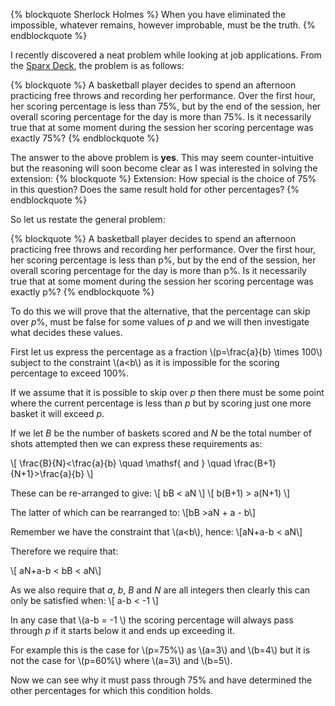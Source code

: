 {% blockquote Sherlock Holmes %} When you have eliminated the
impossible, whatever remains, however improbable, must be the truth. {%
endblockquote %}

I recently discovered a neat problem while looking at job applications.
From the [Sparx Deck](http://sparx.co.uk/deck/fiendish/5.asp), the
problem is as follows:

{% blockquote %} A basketball player decides to spend an afternoon
practicing free throws and recording her performance. Over the first
hour, her scoring percentage is less than 75%, but by the end of the
session, her overall scoring percentage for the day is more than 75%. Is
it necessarily true that at some moment during the session her scoring
percentage was exactly 75%? {% endblockquote %}

<!-- more -->

The answer to the above problem is **yes**. This may seem
counter-intuitive but the reasoning will soon become clear as I was
interested in solving the extension: {% blockquote %} Extension: How
special is the choice of 75% in this question? Does the same result hold
for other percentages? {% endblockquote %}

So let us restate the general problem:

{% blockquote %} A basketball player decides to spend an afternoon
practicing free throws and recording her performance. Over the first
hour, her scoring percentage is less than p%, but by the end of the
session, her overall scoring percentage for the day is more than p%. Is
it necessarily true that at some moment during the session her scoring
percentage was exactly p%? {% endblockquote %}

To do this we will prove that the alternative, that the percentage can
skip over *p*%, must be false for some values of *p* and we will then
investigate what decides these values.

First let us express the percentage as a fraction \\(p=\frac{a}{b}
\times 100\\) subject to the constraint
\\(a<b\\) as it is impossible for the scoring percentage to exceed 100%.

If we assume that it is possible to skip over _p_ then there must be some point where the current percentage is less than _p_ but by scoring just one more basket it will exceed _p_.

If we let _B_ be the number of baskets scored and _N_ be the total number of shots attempted then we can express these requirements as:

\\[ \frac{B}{N}<\frac{a}{b} \quad \mathsf{ and } \quad \frac{B+1}{N+1}>\frac{a}{b}
\\]

These can be re-arranged to give: \\[ bB \< aN \\] \\[ b(B+1) \> a(N+1)
\\]

The latter of which can be rearranged to: \\[bB \>aN + a - b\\]

Remember we have the constraint that \\(a\<b\\), hence: \\[aN+a-b \<
aN\\]

Therefore we require that:

\\[ aN+a-b \< bB \< aN\\]

As we also require that *a*, *b*, *B* and *N* are all integers then
clearly this can only be satisfied when: \\[ a-b \< -1 \\]

In any case that \\(a-b = -1 \\) the scoring percentage will always pass
through *p* if it starts below it and ends up exceeding it.

For example this is the case for \\(p=75%\\) as \\(a=3\\) and \\(b=4\\)
but it is not the case for \\(p=60%\\) where \\(a=3\\) and \\(b=5\\).

Now we can see why it must pass through 75% and have determined the
other percentages for which this condition holds.
